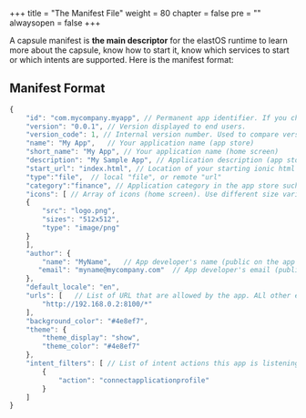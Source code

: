 +++
title = "The Manifest File"
weight = 80
chapter = false
pre = ""
alwaysopen = false
+++

A capsule manifest is **the main descriptor** for the elastOS runtime to learn more about the capsule, know how to start it, know which services to start or which intents are supported. Here is the manifest format:

## Manifest Format 

```js
{
    "id": "com.mycompany.myapp", // Permanent app identifier. If you change it, your app will be considered as a new app.
    "version": "0.0.1", // Version displayed to end users.
    "version_code": 1, // Internal version number. Used to compare versions (newer, older). Increase it every time you publish a new version.
    "name": "My App",   // Your application name (app store)
    "short_name": "My App", // Your application name (home screen)
    "description": "My Sample App", // Application description (app store, settings)
    "start_url": "index.html", // Location of your starting ionic html file. Usually index.html but can be a local URL in case of remote debugging
    "type":"file",  // local "file", or remote "url"
    "category":"finance", // Application category in the app store such as entertainment, games, health, productivity...
    "icons": [ // Array of icons (home screen). Use different size variants if needed, but 512 x 512 is the recommended default choice.
    {
        "src": "logo.png",
        "sizes": "512x512",
        "type": "image/png"
    }
    ],
    "author": {
        "name": "MyName",   // App developer's name (public on the app store)
       "email": "myname@mycompany.com"  // App developer's email (public on the app store)
    },
    "default_locale": "en",
    "urls": [   // List of URL that are allowed by the app. ALl other external URLs calls will be blocked
        "http://192.168.0.2:8100/*"
    ],
    "background_color": "#4e8ef7",
    "theme": {
        "theme_display": "show",
        "theme_color": "#4e8ef7"
    },
    "intent_filters": [ // List of intent actions this app is listening to. The app is started when receiving such intent.
        {
            "action": "connectapplicationprofile"
        }
    ]
}
```
